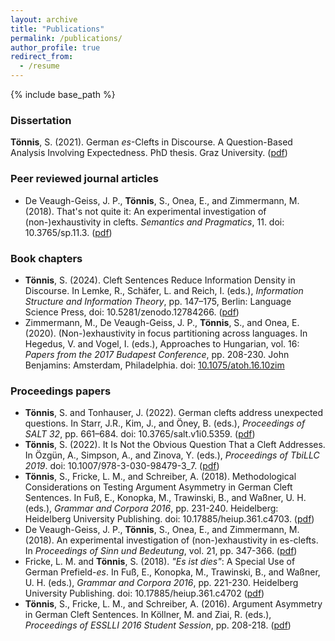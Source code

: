 ```yaml
---
layout: archive
title: "Publications"
permalink: /publications/
author_profile: true
redirect_from:
  - /resume
---
```


{% include base_path %}
### Dissertation
**Tönnis**, S. (2021). German *es*-Clefts in Discourse. A Question-Based Analysis Involving Expectedness. PhD thesis. Graz University. ([pdf](http://swantje-toennis.github.io/files/toennis_2021_dissertation.pdf))

### Peer reviewed journal articles
* De Veaugh-Geiss, J. P., **Tönnis**, S., Onea, E., and Zimmermann, M. (2018). That's not quite it: An experimental investigation of (non-)exhaustivity in clefts. *Semantics and Pragmatics*, 11. doi: 10.3765/sp.11.3. ([pdf](https://www.semprag.org/article/view/sp.11.3/pdf))

### Book chapters
* **Tönnis**, S. (2024). Cleft Sentences Reduce Information Density in Discourse. In Lemke, R., Schäfer, L. and Reich, I. (eds.), *Information Structure and Information Theory*, pp. 147–175, Berlin: Language Science Press, doi: 10.5281/zenodo.12784266. ([pdf](https://zenodo.org/records/13383793/files/465-LemkeEtAl-2024-6.pdf?download=1))
* Zimmermann, M., De Veaugh-Geiss, J. P., **Tönnis**, S., and Onea, E. (2020). (Non-)exhaustivity in focus partitioning across languages. In Hegedus, V. and Vogel, I. (eds.), Approaches to Hungarian, vol. 16: *Papers from the 2017 Budapest Conference*, pp. 208-230. John Benjamins: Amsterdam, Philadelphia. doi: [10.1075/atoh.16.10zim](https://benjamins.com/catalog/atoh.16.10zim)

### Proceedings papers
* **Tönnis**, S. and Tonhauser, J. (2022). German clefts address unexpected questions. In Starr, J.R., Kim, J., and Öney, B. (eds.), *Proceedings of SALT 32*, pp. 661–684. doi: 10.3765/salt.v1i0.5359. ([pdf](https://journals.linguisticsociety.org/proceedings/index.php/SALT/article/view/32.034))
* **Tönnis**, S. (2022). It Is Not the Obvious Question That a Cleft Addresses. In Özgün, A., Simpson, A., and Zinova, Y. (eds.), *Proceedings of TbiLLC 2019*. doi: 10.1007/978-3-030-98479-3_7. ([pdf](https://link.springer.com/chapter/10.1007/978-3-030-98479-3_7)) 
* **Tönnis**, S., Fricke, L. M., and Schreiber, A. (2018). Methodological Considerations on Testing Argument Asymmetry in German Cleft Sentences. In Fuß, E., Konopka, M., Trawinski, B., and Waßner, U. H. (eds.), *Grammar and Corpora 2016*, pp. 231-240. Heidelberg: Heidelberg University Publishing. doi: 10.17885/heiup.361.c4703. ([pdf](https://library.oapen.org/viewer/web/viewer.html?file=/bitstream/handle/20.500.12657/29526/361-68-81164-3-10-20180607.pdf?sequence=1&isAllowed=y))
* De Veaugh-Geiss, J. P., **Tönnis**, S., Onea, E., and Zimmermann, M. (2018). An experimental investigation of (non-)exhaustivity in es-clefts. In *Proceedings of Sinn und Bedeutung*, vol. 21, pp. 347-366. ([pdf](https://ojs.ub.uni-konstanz.de/sub/index.php/sub/article/view/142/85))
* Fricke, L. M. and **Tönnis**, S. (2018). *"Es ist dies"*: A Special Use of German Prefield-*es*. In Fuß, E., Konopka, M., Trawinski, B., and Waßner, U. H. (eds.), *Grammar and Corpora 2016*, pp. 221-230. Heidelberg University Publishing. doi: 10.17885/heiup.361.c4702 ([pdf](https://library.oapen.org/viewer/web/viewer.html?file=/bitstream/handle/20.500.12657/29526/361-68-81164-3-10-20180607.pdf?sequence=1&isAllowed=y))
* **Tönnis**, S., Fricke, L. M., and Schreiber, A. (2016). Argument Asymmetry in German Cleft Sentences. In Köllner, M. and Ziai, R. (eds.), *Proceedings of ESSLLI 2016 Student Session*, pp. 208-218. ([pdf](https://esslli2016.unibz.it/wp-content/uploads/2016/09/esslli-stus-2016-proceedings.pdf#page=208))

